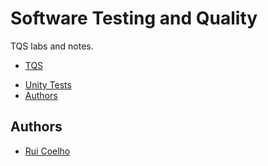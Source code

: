 # Software Testing and Quality
TQS labs and notes.

- [TQS](#software-testing-and-quality)
 * [Unity Tests](https://github.com/user-cube/tqs/tree/master/Lab01)
 * [Authors](#authors)
 
## Authors
* [Rui Coelho](https://github.com/user-cube)
